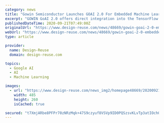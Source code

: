 ```yaml
---
category: news
title: "Gowin Semiconductor Launches GOAI 2.0 For Embedded Machine Learning Inference"
excerpt: "GOWIN GoAI 2.0 offers direct integration into the TensorFlow and TensorFlow Lite Machine Learning Platforms, optimization for targeting GOWIN’s GW1NSR4P µSoC FPGA, and an accelerator to offload compute-intensive functions from the microcontroller ..."
publishedDateTime: 2020-09-21T07:49:00Z
originalUrl: "https://www.design-reuse.com/news/48669/gowin-goai-2-0-embedded-machine-learning-inference.html"
webUrl: "https://www.design-reuse.com/news/48669/gowin-goai-2-0-embedded-machine-learning-inference.html"
type: article

provider:
  name: Design-Reuse
  domain: design-reuse.com

topics:
  - Google AI
  - AI
  - Machine Learning

images:
  - url: "https://www.design-reuse.com/news_img2/homepage48669/20200921_1.jpg"
    width: 485
    height: 260
    isCached: true

secured: "t7XmjARbe8PFPr70zNRzMqk+47S9czyuf8VSVp9ID0PQSzsvKLvTp3atIOchQFEvU1AOC2nJpBDpWmxVtmF4vBU8SxIvdE1kIVySPr/xHZq/XXR/Vta8vmbXO7bgUCkAVqMWwR7bAu/SCNRrbyYH3wjOCE1adpP1puoe+iB2clvp4bfaYpjf4cuv+TAJZNIPLWINeFhuGsqnHEXF4P10XoImAw3rFtW7baBJeQMuTDST9j3Z5+FxyizQQTPMo4ZcBwHbYUW3FPQWwFGsQ6WQCNy3hwFKu7OD1j0O+UJpDFzApyLdVRnlvgyYS6Q4BkjKnOM2j/tNHZmKkwJ+uHsOmUPqG6fI1oceY1C+8LFd6EQ=;r5jIkAfMrDVVBMQKdWxcrQ=="
---
```


